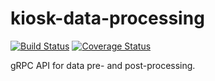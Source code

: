 # kiosk-data-processing

[![Build Status](https://github.com/vanvalenlab/kiosk-data-processing/workflows/build/badge.svg)](https://github.com/vanvalenlab/kiosk-data-processing/actions)
[![Coverage Status](https://coveralls.io/repos/github/vanvalenlab/kiosk-data-processing/badge.svg?branch=master)](https://coveralls.io/github/vanvalenlab/kiosk-data-processing?branch=master)

gRPC API for data pre- and post-processing.
